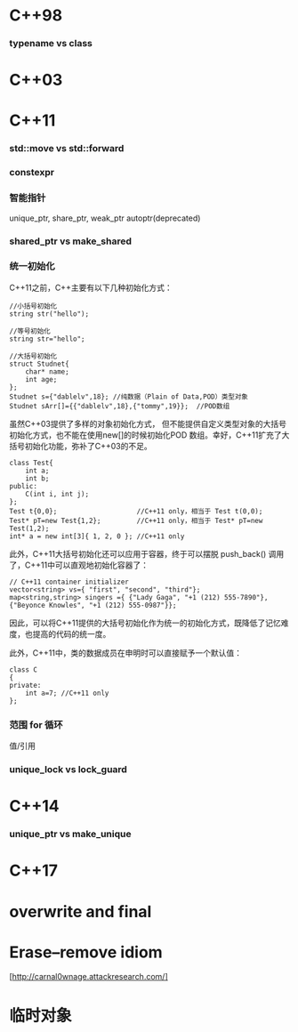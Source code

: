# C++98

### typename vs class

# C++03

# C++11

### std::move vs std::forward

### constexpr

### 智能指针
unique_ptr, share_ptr, weak_ptr
autoptr(deprecated)

### shared_ptr vs make_shared

### 统一初始化
C++11之前，C++主要有以下几种初始化方式：

	//小括号初始化
	string str("hello");

	//等号初始化
	string str="hello";

	//大括号初始化
	struct Studnet{
	    char* name;
	    int age;
	};
	Studnet s={"dablelv",18}; //纯数据（Plain of Data,POD）类型对象
	Studnet sArr[]={{"dablelv",18},{"tommy",19}};  //POD数组

虽然C++03提供了多样的对象初始化方式， 但不能提供自定义类型对象的大括号初始化方式，也不能在使用new[]的时候初始化POD 数组。幸好，C++11扩充了大括号初始化功能，弥补了C++03的不足。

	class Test{    
	    int a;    
	    int b;    
	public:    
	    C(int i, int j);    
	};    
	Test t{0,0};                    //C++11 only，相当于 Test t(0,0);    
	Test* pT=new Test{1,2};         //C++11 only，相当于 Test* pT=new Test(1,2);    
	int* a = new int[3]{ 1, 2, 0 }; //C++11 only


此外，C++11大括号初始化还可以应用于容器，终于可以摆脱 push_back() 调用了，C++11中可以直观地初始化容器了：

	// C++11 container initializer    
	vector<string> vs={ "first", "second", "third"};    
	map<string,string> singers ={ {"Lady Gaga", "+1 (212) 555-7890"},{"Beyonce Knowles", "+1 (212) 555-0987"}}; 

因此，可以将C++11提供的大括号初始化作为统一的初始化方式，既降低了记忆难度，也提高的代码的统一度。

此外，C++11中，类的数据成员在申明时可以直接赋予一个默认值：

	class C    
	{
	private:  
	    int a=7; //C++11 only
	};    

### 范围 for 循环
值/引用

### unique_lock vs lock_guard

# C++14
### unique_ptr vs make_unique

# C++17

# overwrite and final



# Erase–remove idiom
[http://carnal0wnage.attackresearch.com/]

# 临时对象
   